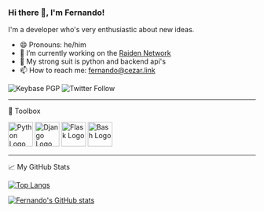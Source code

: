 ### Hi there 👋, I'm Fernando!


I'm a developer who's very enthusiastic about new ideas.

- 😄 Pronouns: he/him
- 🔭 I’m currently working on the [Raiden Network](https://github.com/netcriptus/raiden)
- 🌱 My strong suit is python and backend api's
- 📫 How to reach me: [fernando@cezar.link](mailto:fernando@cezar.link)


![Keybase PGP](https://img.shields.io/keybase/pgp/fernando_cezar?style=plastic)
![Twitter Follow](https://img.shields.io/twitter/follow/fernando_cezar?style=social)


---

🧰 Toolbox

<img src="https://cdn.worldvectorlogo.com/logos/python-3.svg" alt="Python Logo" width="50" height="50"/> <img src="https://cdn.worldvectorlogo.com/logos/django-community.svg" alt="Django Logo" width="50" height="50"/> <img src="https://cdn.worldvectorlogo.com/logos/flask.svg" alt="Flask Logo" width="50" height="50"/> <img src="https://cdn.worldvectorlogo.com/logos/bash-1.svg" alt="Bash Logo" width="50" height="50"/>


---

&#x1f4c8; My GitHub Stats

[![Top Langs](https://github-readme-stats.vercel.app/api/top-langs/?username=netcriptus&hide=java,html,css&theme=radical)](https://github.com/anuraghazra/github-readme-stats)

[![Fernando's GitHub stats](https://github-readme-stats.vercel.app/api?username=netcriptus&theme=radical)](https://github.com/anuraghazra/github-readme-stats)


<!--
**netcriptus/netcriptus** is a ✨ _special_ ✨ repository because its `README.md` (this file) appears on your GitHub profile.

Here are some ideas to get you started:

- 🌱 I’m currently learning ...
- 👯 I’m looking to collaborate on ...
- 🤔 I’m looking for help with ...
- 💬 Ask me about ...
- 📫 How to reach me: ...

- ⚡ Fun fact: ...
-->
